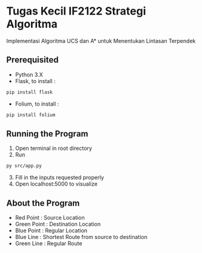 # Tugas Kecil IF2122 Strategi Algoritma

Implementasi Algoritma UCS dan A\* untuk Menentukan Lintasan Terpendek

## Prerequisited

- Python 3.X
- Flask, to install :

```bash
pip install flask
```
- Folium, to install :

```bash
pip install folium
```

## Running the Program

1. Open terminal in root directory
2. Run

```bash
py src/app.py
```

3. Fill in the inputs requested properly
4. Open localhost:5000 to visualize

## About the Program

- Red Point : Source Location
- Green Point : Destination Location
- Blue Point : Regular Location
- Blue Line : Shortest Route from source to destination
- Green Line : Regular Route
